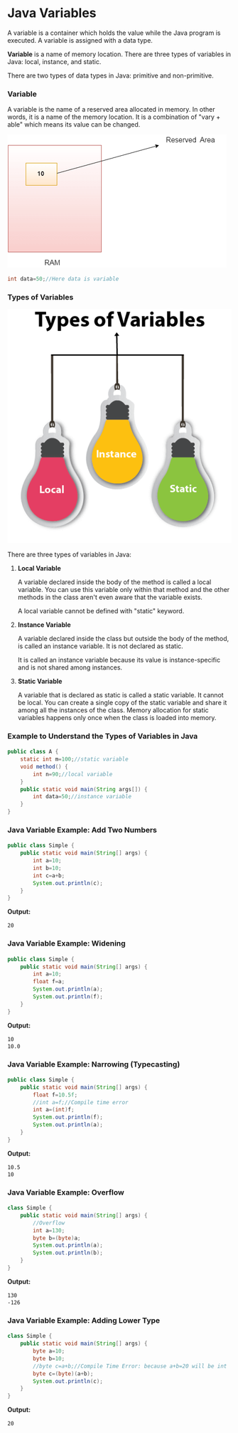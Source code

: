 # Java Variables

A variable is a container which holds the value while the Java program is executed. A variable is assigned with a data type.

**Variable** is a name of memory location. There are three types of variables in Java: local, instance, and static.

There are two types of data types in Java: primitive and non-primitive.

### Variable

A variable is the name of a reserved area allocated in memory. In other words, it is a name of the memory location. It is a combination of "vary + able" which means its value can be changed.

![variables in java](Images/variable.png)

```java
int data=50;//Here data is variable  
```

### Types of Variables

![variables type in java](Images/types-of-variables1.png)

There are three types of variables in Java:

1. **Local Variable**

   A variable declared inside the body of the method is called a local variable. You can use this variable only within that method and the other methods in the class aren't even aware that the variable exists.

   A local variable cannot be defined with "static" keyword.

2. **Instance Variable**

   A variable declared inside the class but outside the body of the method, is called an instance variable. It is not declared as static.

   It is called an instance variable because its value is instance-specific and is not shared among instances.

3. **Static Variable**

   A variable that is declared as static is called a static variable. It cannot be local. You can create a single copy of the static variable and share it among all the instances of the class. Memory allocation for static variables happens only once when the class is loaded into memory.

### Example to Understand the Types of Variables in Java

```java
public class A {  
    static int m=100;//static variable  
    void method() {    
        int n=90;//local variable    
    }  
    public static void main(String args[]) {  
        int data=50;//instance variable    
    }  
}
```

### Java Variable Example: Add Two Numbers

```java
public class Simple {    
    public static void main(String[] args) {    
        int a=10;    
        int b=10;    
        int c=a+b;    
        System.out.println(c);    
    }  
}  
```

**Output:**  
```
20
```

### Java Variable Example: Widening

```java
public class Simple {  
    public static void main(String[] args) {  
        int a=10;  
        float f=a;  
        System.out.println(a);  
        System.out.println(f);  
    }
}
```

**Output:**  
```
10
10.0
```

### Java Variable Example: Narrowing (Typecasting)

```java
public class Simple {  
    public static void main(String[] args) {  
        float f=10.5f;  
        //int a=f;//Compile time error  
        int a=(int)f;  
        System.out.println(f);  
        System.out.println(a);  
    }
}
```

**Output:**  
```
10.5
10
```

### Java Variable Example: Overflow

```java
class Simple {  
    public static void main(String[] args) {  
        //Overflow  
        int a=130;  
        byte b=(byte)a;  
        System.out.println(a);  
        System.out.println(b);  
    }  
}
```

**Output:**  
```
130
-126
```

### Java Variable Example: Adding Lower Type

```java
class Simple {  
    public static void main(String[] args) {  
        byte a=10;  
        byte b=10;  
        //byte c=a+b;//Compile Time Error: because a+b=20 will be int  
        byte c=(byte)(a+b);  
        System.out.println(c);  
    }  
}
```

**Output:**  
```
20